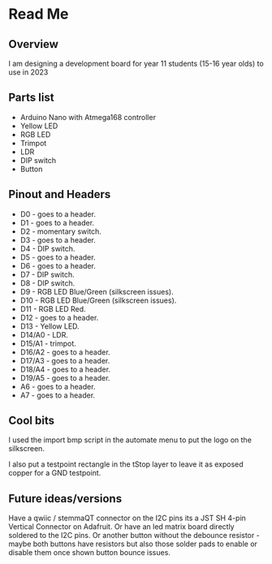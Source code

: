 # Read Me

## Overview
I am designing a development board for year 11 students (15-16 year olds) to use in 2023

## Parts list
- Arduino Nano with Atmega168 controller 
- Yellow LED
- RGB LED
- Trimpot
- LDR
- DIP switch
- Button

## Pinout and Headers
 - D0 - goes to a header.
 - D1 - goes to a header.
 - D2 - momentary switch.
 - D3 - goes to a header.
 - D4 - DIP switch.
 - D5 - goes to a header.
 - D6 - goes to a header.
 - D7 - DIP switch.
 - D8 - DIP switch.
 - D9 - RGB LED Blue/Green (silkscreen issues).
 - D10 - RGB LED Blue/Green (silkscreen issues).
 - D11 - RGB LED Red.
 - D12 - goes to a header.
 - D13 - Yellow LED.
 - D14/A0 - LDR.
 - D15/A1 - trimpot.
 - D16/A2 - goes to a header.
 - D17/A3 - goes to a header.
 - D18/A4 - goes to a header.
 - D19/A5 - goes to a header.
 - A6 - goes to a header.
 - A7 - goes to a header.

## Cool bits
I used the import bmp script in the automate menu to put the logo on the silkscreen. 

I also put a testpoint rectangle in the tStop layer to leave it as exposed copper for a GND testpoint.

## Future ideas/versions
Have a qwiic / stemmaQT connector on the I2C pins its a JST SH 4-pin Vertical Connector on Adafruit.
Or have an led matrix board directly soldered to the I2C pins.
Or another button without the debounce resistor - maybe both buttons have resistors but also those solder pads to enable or disable them once shown button bounce issues.